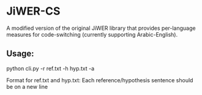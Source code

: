 # JiWER-CS

A modified version of the original JiWER library that provides per-language measures for code-switching (currently supporting Arabic-English).

## Usage:
python cli.py -r ref.txt -h hyp.txt -a

Format for ref.txt and hyp.txt: Each reference/hypothesis sentence should be on a new line
